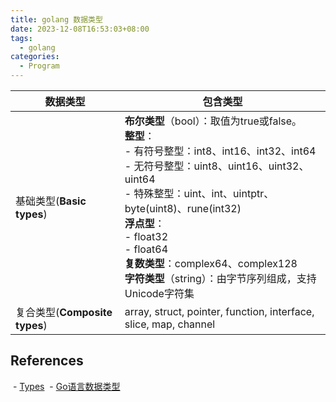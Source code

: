 ```yaml
---
title: golang 数据类型
date: 2023-12-08T16:53:03+08:00
tags:
  - golang
categories:
  - Program
---
```


| 数据类型                      | 包含类型                                                                                                                                                                                                                                                                                                    |
| ------------------------- | ------------------------------------------------------------------------------------------------------------------------------------------------------------------------------------------------------------------------------------------------------------------------------------------------------- |
| 基础类型(**Basic types**)     | **布尔类型**（bool）：取值为true或false。<br>**整型**：<br>    - 有符号整型：int8、int16、int32、int64<br>    - 无符号整型：uint8、uint16、uint32、uint64<br>    - 特殊整型：uint、int、uintptr、byte(uint8)、rune(int32)<br>**浮点型**：<br>    - float32<br>    - float64<br>**复数类型**：complex64、complex128<br>**字符类型**（string）：由字节序列组成，支持Unicode字符集 |
| 复合类型(**Composite types**) | array, struct, pointer, function, interface, slice, map, channel                                                                                                                                                                                                                                        |
## References

 - [Types](https://go.dev/ref/spec#Types)
 - [Go语言数据类型]( https://zhuanlan.zhihu.com/p/612665303)

